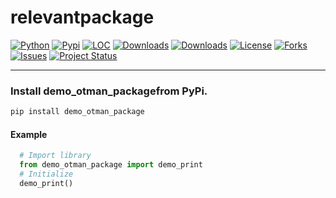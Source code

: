 # relevantpackage

[![Python](https://img.shields.io/pypi/pyversions/relevantpackage)](https://img.shields.io/pypi/pyversions/otman_demo_package)
[![Pypi](https://img.shields.io/pypi/v/relevantpackage)](https://pypi.org/project/otman_demo_package/)
[![LOC](https://sloc.xyz/github/otmanon/otman_demo_package/?category=code)](https://github.com/otmanon/otman_demo_package/)
[![Downloads](https://static.pepy.tech/personalized-badge/demo_otman_package?period=month&units=international_system&left_color=grey&right_color=brightgreen&left_text=PyPI%20downloads/month)](https://pepy.tech/project/demo_otman_package)
[![Downloads](https://static.pepy.tech/personalized-badge/demo_otman_package?period=total&units=international_system&left_color=grey&right_color=brightgreen&left_text=Downloads)](https://pepy.tech/project/demo_otman_package)
[![License](https://img.shields.io/badge/license-MIT-green.svg)](https://github.com/otmanon/otman_demo_package/blob/master/LICENSE)
[![Forks](https://img.shields.io/github/forks/erdogant/demo_otman_package.svg)](https://github.com/otmanon/otman_demo_package/network)
[![Issues](https://img.shields.io/github/issues/otmanon/otman_demo_package.svg)](https://github.com/otmanon/otman_demo_package/issues)
[![Project Status](http://www.repostatus.org/badges/latest/active.svg)](http://www.repostatus.org/#active)

---------

### Install demo_otman_packagefrom PyPi.
```bash
pip install demo_otman_package
```

#### Example
```python
  # Import library
  from demo_otman_package import demo_print
  # Initialize
  demo_print()
```